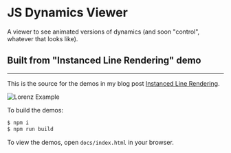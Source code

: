 # JS Dynamics Viewer

A viewer to see animated versions of dynamics (and soon "control", whatever that looks like).


## Built from "Instanced Line Rendering" demo
----------------------------

This is the source for the demos in my blog post [Instanced Line Rendering](https://wwwtyro.net/2019/11/18/instanced-lines.html).

![Lorenz Example](imgs/lorenz.png)

To build the demos:

```sh
$ npm i
$ npm run build
```

To view the demos, open `docs/index.html` in your browser.
